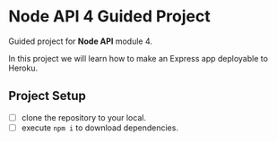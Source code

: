 # Node API 4 Guided Project

Guided project for **Node API** module 4.

In this project we will learn how to make an Express app deployable to Heroku.

## Project Setup

- [ ] clone the repository to your local.
- [ ] execute `npm i` to download dependencies.
